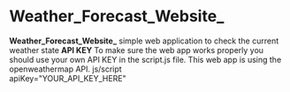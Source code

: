 # Weather_Forecast_Website_
**Weather_Forecast_Website_**
simple web application to check the current weather state
**API KEY**
To make sure the web app works properly you should use your own API KEY in the script.js file.
This web app is using the openweathermap API.
js/script  
apiKey="YOUR_API_KEY_HERE"
